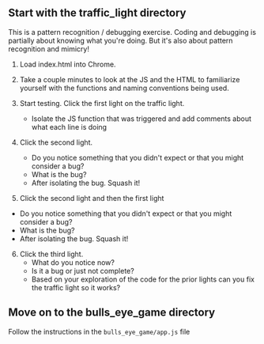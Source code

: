 ## Start with the traffic_light directory

This is a pattern recognition / debugging exercise. Coding and debugging is partially about knowing what you're doing. But it's also about pattern recognition and mimicry!

1. Load index.html into Chrome.

2. Take a couple minutes to look at the JS and the HTML to familiarize yourself with the functions and naming conventions being used.

3. Start testing. Click the first light on the traffic light.
    - Isolate the JS function that was triggered and add comments about what each line is doing

4. Click the second light.
    - Do you notice something that you didn't expect or that you might consider a bug?
    - What is the bug?
    - After isolating the bug. Squash it!

5. Click the second light and then the first light
  - Do you notice something that you didn't expect or that you might consider a bug?
  - What is the bug?
  - After isolating the bug. Squash it!

6. Click the third light.
    - What do you notice now?
    - Is it a bug or just not complete?
    - Based on your exploration of the code for the prior lights can you fix the traffic light so it works?

## Move on to the bulls_eye_game directory

Follow the instructions in the `bulls_eye_game/app.js` file
